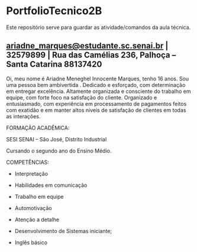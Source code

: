 # PortfolioTecnico2B
Este repositório serve para guardar as atividade/comandos da aula técnica.   
##  ariadne_marques@estudante.sc.senai.br | 32579899 | Rua das Camélias 236, Palhoça – Santa Catarina 88137420
Oi, meu nome é Ariadne Meneghel Innocente Marques, tenho 16 anos.  Sou uma pessoa bem ambivertida . Dedicado e esforçado, com determinação em entregar excelência. Altamente organizada e consciente do trabalho em equipe, com forte 
foco na satisfação do cliente.  Organizado e entusiasmado, com experiência em processamento de pagamentos feitos com
exatidão e em manter altos níveis de satisfação de clientes em todas as interações. 

FORMAÇÃO ACADÊMICA:

SESI SENAI – São José, Distrito Industrial

Cursando o segundo ano do Ensino Médio.

COMPETÊNCIAS:

- Interpretação

- Habilidades em comunicação

- Trabalho em equipe

- Automotivação

- Atenção a detalhe

- Desenvolvimento de Sistemas iniciante;

- Inglês básico 
